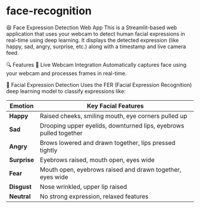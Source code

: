 # face-recognition

😄 Face Expression Detection Web App
This is a Streamlit-based web application that uses your webcam to detect human facial expressions in real-time using deep learning. It displays the detected expression (like happy, sad, angry, surprise, etc.) along with a timestamp and live camera feed.

🔍 Features
📸 Live Webcam Integration
Automatically captures face using your webcam and processes frames in real-time.

🤖 Facial Expression Detection
Uses the FER (Facial Expression Recognition) deep learning model to classify expressions like:

| Emotion      | Key Facial Features                                               |
| ------------ | ----------------------------------------------------------------- |
| **Happy**    | Raised cheeks, smiling mouth, eye corners pulled up               |
| **Sad**      | Drooping upper eyelids, downturned lips, eyebrows pulled together |
| **Angry**    | Brows lowered and drawn together, lips pressed tightly            |
| **Surprise** | Eyebrows raised, mouth open, eyes wide                            |
| **Fear**     | Mouth open, eyebrows raised and drawn together, eyes wide         |
| **Disgust**  | Nose wrinkled, upper lip raised                                   |
| **Neutral**  | No strong expression, relaxed features                            |
